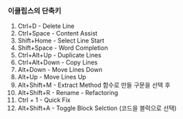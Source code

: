 ### 이클립스의 단축키  

1. Ctrl+D  - Delete Line  
2. Ctrl+Space - Content Assist  
3. Shift+Home - Select Line Start
4. Shift+Space - Word Completion
5. Ctrl+Alt+Up  - Duplicate Lines
6. Ctrl+Alt+Down - Copy Lines
7. Alt+Down - Move Lines Down
8. Alt+Up - Move Lines Up
9. Alt+Shift+M - Extract Method 함수로 만들 구문을 선택 후 
10. Alt+Shift+R - Rename - Refactoring
11. Ctrl + 1 - Quick Fix
12. Alt+Shift+A - Toggle Block Selction (코드을 블럭으로 선택)
 
